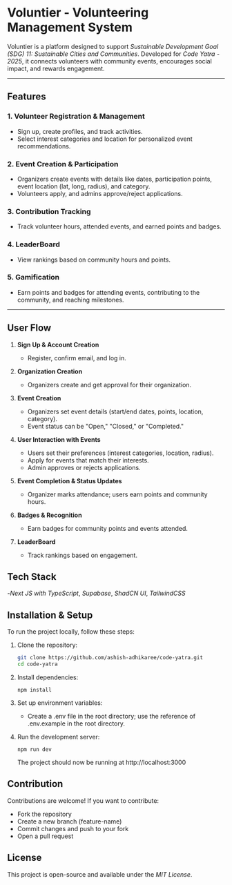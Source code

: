 # Voluntier - Volunteering Management System

Voluntier is a platform designed to support *Sustainable Development Goal (SDG) 11: Sustainable Cities and Communities*. Developed for *Code Yatra - 2025*, it connects volunteers with community events, encourages social impact, and rewards engagement.

---

## Features

### 1. **Volunteer Registration & Management**
   - Sign up, create profiles, and track activities.
   - Select interest categories and location for personalized event recommendations.

### 2. **Event Creation & Participation**
   - Organizers create events with details like dates, participation points, event location (lat, long, radius), and category.
   - Volunteers apply, and admins approve/reject applications.

### 3. **Contribution Tracking**
   - Track volunteer hours, attended events, and earned points and badges.

### 4. **LeaderBoard**
   - View rankings based on community hours and points.

### 5. **Gamification**
   - Earn points and badges for attending events, contributing to the community, and reaching milestones.

---

## User Flow

1. **Sign Up & Account Creation**
   - Register, confirm email, and log in.

2. **Organization Creation**
   - Organizers create and get approval for their organization.

3. **Event Creation**
   - Organizers set event details (start/end dates, points, location, category).
   - Event status can be "Open," "Closed," or "Completed."

4. **User Interaction with Events**
   - Users set their preferences (interest categories, location, radius).
   - Apply for events that match their interests.
   - Admin approves or rejects applications.

5. **Event Completion & Status Updates**
   - Organizer marks attendance; users earn points and community hours.

6. **Badges & Recognition**
   - Earn badges for community points and events attended.

7. **LeaderBoard**
   - Track rankings based on engagement.


## Tech Stack
-*Next JS with TypeScript*, *Supabase*, *ShadCN UI*, *TailwindCSS*
## Installation & Setup
To run the project locally, follow these steps:

1. Clone the repository:
   ```bash
   git clone https://github.com/ashish-adhikaree/code-yatra.git
   cd code-yatra
   ```
   
2. Install dependencies:
   ```
   npm install
   ```

3. Set up environment variables:
   - Create a .env file in the root directory; use the reference of .env.example in the root directory.

4. Run the development server:
   ```
   npm run dev
   ```
   The project should now be running at http://localhost:3000

## Contribution
Contributions are welcome! If you want to contribute:
- Fork the repository
- Create a new branch (feature-name)
- Commit changes and push to your fork
- Open a pull request

## License
This project is open-source and available under the *MIT License*.